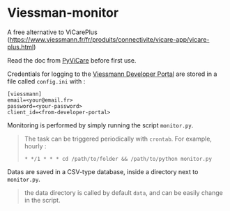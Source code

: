 # Viessman-monitor

A free alternative to ViCarePlus (https://www.viessmann.fr/fr/produits/connectivite/vicare-app/vicare-plus.html)

Read the doc from [PyViCare](https://github.com/somm15/PyViCare) before first use.

Credentials for logging to the [Viessmann Developer Portal](https://developer.viessmann.com/) are stored in a file called `config.ini` with :
```
[viessmann]
email=<your@email.fr>
password=<your-password>
client_id=<from-developer-portal>
```

Monitoring is performed by simply running the script `monitor.py`.  
> The task can be triggered periodically with `crontab`. For example, hourly :
> ```
> * */1 * * * cd /path/to/folder && /path/to/python monitor.py
> ```

Datas are saved in a CSV-type database, inside a directory next to `monitor.py`.
> the data directory is called by default `data`, and can be easily change in the script.
